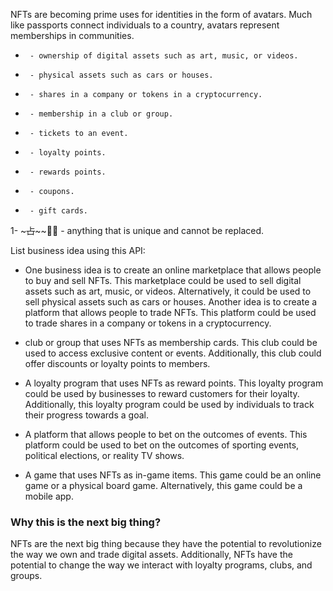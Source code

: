 NFTs are becoming prime uses for identities in the form of avatars. Much like passports connect individuals to a country, avatars represent memberships in communities.

-  ~~~占~~~~🌅🌇
    - ownership of digital assets such as art, music, or videos.
-  ~~~占~~~~🌅🌇
    - physical assets such as cars or houses.
-  ~~~占~~~~🌅🌇
    - shares in a company or tokens in a cryptocurrency.
-  ~~~占~~~~🌅🌇
    - membership in a club or group.
-  ~~~占~~~~🌅🌇
    - tickets to an event.
-  ~~~占~~~~🌅🌇
    - loyalty points.
-  ~~~占~~~~🌅🌇
    - rewards points.
-  ~~~占~~~~🌅🌇
    - coupons.
-  ~~~占~~~~🌅🌇
    - gift cards.
1-  ~~~占~~~~🌅🌇
    - anything that is unique and cannot be replaced.

List business idea using this API:

- One business idea is to create an online marketplace that allows people to buy and sell NFTs. This marketplace could be used to sell digital assets such as art, music, or videos. Alternatively, it could be used to sell physical assets such as cars or houses. Another idea is to create a platform that allows people to trade NFTs. This platform could be used to trade shares in a company or tokens in a cryptocurrency.

- club or group that uses NFTs as membership cards. This club could be used to access exclusive content or events. Additionally, this club could offer discounts or loyalty points to members.
- A loyalty program that uses NFTs as reward points. This loyalty program could be used by businesses to reward customers for their loyalty. Additionally, this loyalty program could be used by individuals to track their progress towards a goal.
- A platform that allows people to bet on the outcomes of events. This platform could be used to bet on the outcomes of sporting events, political elections, or reality TV shows.
- A game that uses NFTs as in-game items. This game could be an online game or a physical board game. Alternatively, this game could be a mobile app.

### Why this is the next big thing?

NFTs are the next big thing because they have the potential to revolutionize the way we own and trade digital assets. Additionally, NFTs have the potential to change the way we interact with loyalty programs, clubs, and groups.

